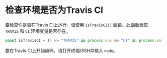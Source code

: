 # 检查环境是否为Travis CI

要检查你是否在Travis CI上运行，请使用 `isTravisCI()` 函数。此函数检查 `TRAVIS` 和 `CI` 环境变量是否存在。

```js
const isTravisCI = () => "TRAVIS" in process.env && "CI" in process.env;
```

要在Travis CI上开始编码，请打开终端/SSH并输入 `node`。
